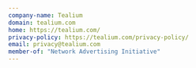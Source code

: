```yaml
---
company-name: Tealium
domain: tealium.com
home: https://tealium.com/
privacy-policy: https://tealium.com/privacy-policy/
email: privacy@tealium.com
member-of: "Network Advertising Initiative"
---
```





